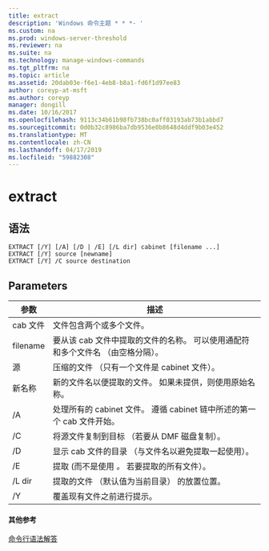 ```yaml
---
title: extract
description: 'Windows 命令主题 * * *- '
ms.custom: na
ms.prod: windows-server-threshold
ms.reviewer: na
ms.suite: na
ms.technology: manage-windows-commands
ms.tgt_pltfrm: na
ms.topic: article
ms.assetid: 20dab03e-f6e1-4eb8-b8a1-fd6f1d97ee83
author: coreyp-at-msft
ms.author: coreyp
manager: dongill
ms.date: 10/16/2017
ms.openlocfilehash: 9113c34b61b98fb738bc0aff03193ab73b1abbd7
ms.sourcegitcommit: 0d0b32c8986ba7db9536e0b8648d4ddf9b03e452
ms.translationtype: MT
ms.contentlocale: zh-CN
ms.lasthandoff: 04/17/2019
ms.locfileid: "59882308"
---
```

# <a name="extract"></a>extract



## <a name="syntax"></a>语法

```
EXTRACT [/Y] [/A] [/D | /E] [/L dir] cabinet [filename ...]
EXTRACT [/Y] source [newname]
EXTRACT [/Y] /C source destination
```

## <a name="parameters"></a>Parameters

|参数|描述|
|---------|-----------|
|cab 文件|文件包含两个或多个文件。|
|filename|要从该 cab 文件中提取的文件的名称。 可以使用通配符和多个文件名 （由空格分隔）。|
|源|压缩的文件 （只有一个文件是 cabinet 文件）。|
|新名称|新的文件名以便提取的文件。 如果未提供，则使用原始名称。|
|/A|处理所有的 cabinet 文件。 遵循 cabinet 链中所述的第一个 cab 文件开始。|
|/C|将源文件复制到目标 （若要从 DMF 磁盘复制）。|
|/D|显示 cab 文件的目录 （与文件名以避免提取一起使用）。|
|/E|提取 (而不是使用 *。* 若要提取的所有文件）。|
|/L dir|提取的文件 （默认值为当前目录） 的放置位置。|
|/Y|覆盖现有文件之前进行提示。|

#### <a name="additional-references"></a>其他参考

[命令行语法解答](command-line-syntax-key.md)
